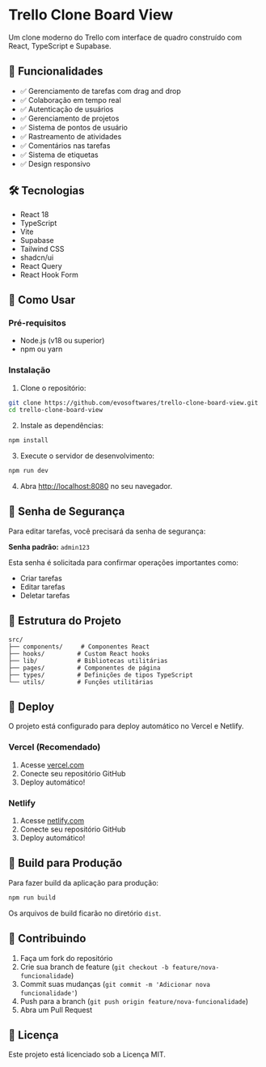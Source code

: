 # Trello Clone Board View

Um clone moderno do Trello com interface de quadro construído com React, TypeScript e Supabase.

## 🚀 Funcionalidades

- ✅ Gerenciamento de tarefas com drag and drop
- ✅ Colaboração em tempo real
- ✅ Autenticação de usuários
- ✅ Gerenciamento de projetos
- ✅ Sistema de pontos de usuário
- ✅ Rastreamento de atividades
- ✅ Comentários nas tarefas
- ✅ Sistema de etiquetas
- ✅ Design responsivo

## 🛠️ Tecnologias

- React 18
- TypeScript
- Vite
- Supabase
- Tailwind CSS
- shadcn/ui
- React Query
- React Hook Form

## 🎯 Como Usar

### Pré-requisitos

- Node.js (v18 ou superior)
- npm ou yarn

### Instalação

1. Clone o repositório:
```bash
git clone https://github.com/evosoftwares/trello-clone-board-view.git
cd trello-clone-board-view
```

2. Instale as dependências:
```bash
npm install
```

3. Execute o servidor de desenvolvimento:
```bash
npm run dev
```

4. Abra [http://localhost:8080](http://localhost:8080) no seu navegador.

## 🔐 Senha de Segurança

Para editar tarefas, você precisará da senha de segurança:

**Senha padrão:** `admin123`

Esta senha é solicitada para confirmar operações importantes como:
- Criar tarefas
- Editar tarefas
- Deletar tarefas

## 📁 Estrutura do Projeto

```
src/
├── components/     # Componentes React
├── hooks/         # Custom React hooks
├── lib/           # Bibliotecas utilitárias
├── pages/         # Componentes de página
├── types/         # Definições de tipos TypeScript
└── utils/         # Funções utilitárias
```

## 🚀 Deploy

O projeto está configurado para deploy automático no Vercel e Netlify.

### Vercel (Recomendado)
1. Acesse [vercel.com](https://vercel.com)
2. Conecte seu repositório GitHub
3. Deploy automático!

### Netlify
1. Acesse [netlify.com](https://netlify.com)
2. Conecte seu repositório GitHub
3. Deploy automático!

## 📄 Build para Produção

Para fazer build da aplicação para produção:

```bash
npm run build
```

Os arquivos de build ficarão no diretório `dist`.

## 🤝 Contribuindo

1. Faça um fork do repositório
2. Crie sua branch de feature (`git checkout -b feature/nova-funcionalidade`)
3. Commit suas mudanças (`git commit -m 'Adicionar nova funcionalidade'`)
4. Push para a branch (`git push origin feature/nova-funcionalidade`)
5. Abra um Pull Request

## 📝 Licença

Este projeto está licenciado sob a Licença MIT.
